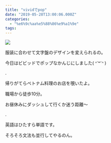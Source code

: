 ```yaml
---
title: "vividでpop"
date: "2019-05-28T13:00:06.000Z"
categories: 
  - "%e6%9c%aa%e5%88%86%e9%a1%9e"
tags: 
---
```


![](/images/19-05-28-06-36-36-335_deco4586411384099070557.jpg)

服装に合わせて文字盤のデザインを変えられるの。

今日はビビッドでポップなかんじにしました( ᐢ˙꒳˙ᐢ )

.

帰りがてらベトナム料理のお店を覗いたよ。

職場から徒歩10分。

お昼休みにダッシュして行くか迷う距離〜

.

英語はひたすら単語です。

そろそろ文法も並行してやるのん。

